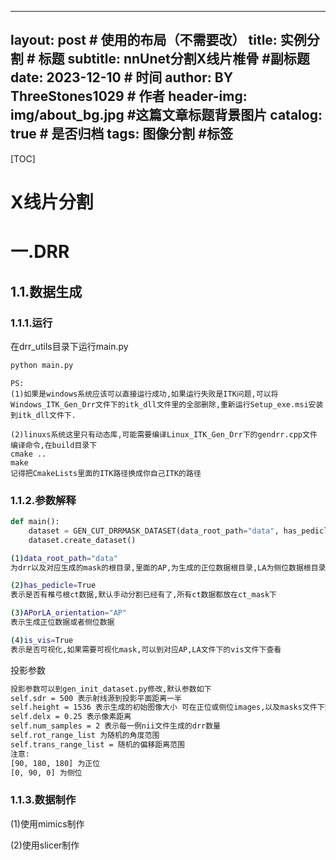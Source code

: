 <!--
 * @Descripttion: 
 * @version: 
 * @Author: ShuaiLei
 * @Date: 2023-12-06 11:21:07
 * @LastEditors: ShuaiLei
 * @LastEditTime: 2023-12-10 15:34:11
-->
---
layout:     post   				    # 使用的布局（不需要改）
title:      实例分割 				# 标题 
subtitle:   nnUnet分割X线片椎骨 #副标题
date:       2023-12-10 				# 时间
author:     BY ThreeStones1029 						# 作者
header-img: img/about_bg.jpg 	    #这篇文章标题背景图片
catalog: true 						# 是否归档
tags:	图像分割							#标签
---

[TOC]

# X线片分割

# 一.DRR
## 1.1.数据生成
### 1.1.1.运行
在drr_utils目录下运行main.py
~~~bash
python main.py
~~~
~~~
PS:
(1)如果是windows系统应该可以直接运行成功,如果运行失败是ITK问题,可以将Windows_ITK_Gen_Drr文件下的itk_dll文件里的全部删除,重新运行Setup_exe.msi安装到itk_dll文件下.

(2)linuxs系统这里只有动态库,可能需要编译Linux_ITK_Gen_Drr下的gendrr.cpp文件
编译命令,在build目录下
cmake ..
make
记得把CmakeLists里面的ITK路径换成你自己ITK的路径
~~~
### 1.1.2.参数解释
~~~python
def main():
    dataset = GEN_CUT_DRRMASK_DATASET(data_root_path="data", has_pedicle=True, APorLA_orientation="AP", is_vis=True)
    dataset.create_dataset()
~~~

~~~bash
(1)data_root_path="data"
为drr以及对应生成的mask的根目录,里面的AP,为生成的正位数据根目录,LA为侧位数据根目录

(2)has_pedicle=True
表示是否有椎弓根ct数据,默认手动分割已经有了,所有ct数据都放在ct_mask下

(3)APorLA_orientation="AP"
表示生成正位数据或者侧位数据

(4)is_vis=True
表示是否可视化,如果需要可视化mask,可以到对应AP,LA文件下的vis文件下查看
~~~

投影参数
~~~bash
投影参数可以到gen_init_dataset.py修改,默认参数如下
self.sdr = 500 表示射线源到投影平面距离一半
self.height = 1536 表示生成的初始图像大小 可在正位或侧位images,以及masks文件下查看生成的初始数据
self.delx = 0.25 表示像素距离
self.num_samples = 2 表示每一例nii文件生成的drr数量
self.rot_range_list 为随机的角度范围
self.trans_range_list = 随机的偏移距离范围
注意:
[90, 180, 180] 为正位
[0, 90, 0] 为侧位
~~~
### 1.1.3.数据制作
(1)使用mimics制作


(2)使用slicer制作